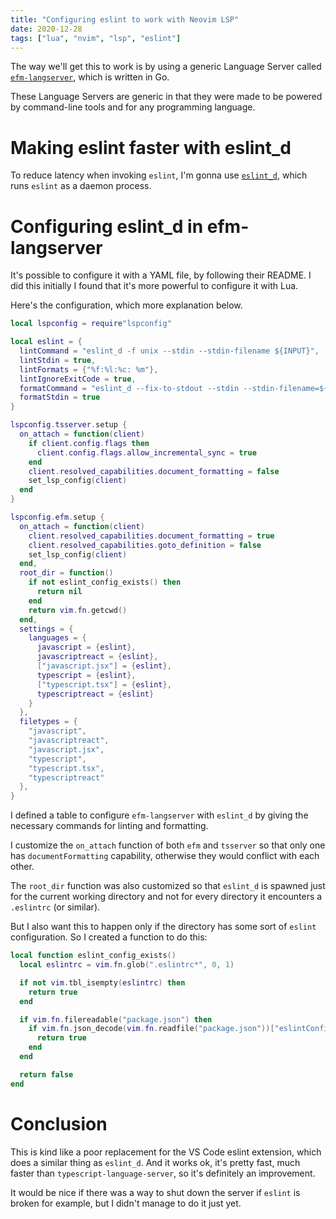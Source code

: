 ```yaml
---
title: "Configuring eslint to work with Neovim LSP"
date: 2020-12-28
tags: ["lua", "nvim", "lsp", "eslint"]
---
```


The way we'll get this to work is by using a generic Language Server called
[`efm-langserver`](https://github.com/mattn/efm-langserver), which is written in
Go.

These Language Servers are generic in that they were made to be powered by
command-line tools and for any programming language.

# Making eslint faster with eslint_d

To reduce latency when invoking `eslint`, I'm gonna use
[`eslint_d`](https://github.com/mantoni/eslint_d.js/), which runs `eslint` as a
daemon process.

# Configuring eslint_d in efm-langserver

It's possible to configure it with a YAML file, by following their README. I did
this initially I found that it's more powerful to configure it with Lua.

Here's the configuration, which more explanation below.

```lua
local lspconfig = require"lspconfig"

local eslint = {
  lintCommand = "eslint_d -f unix --stdin --stdin-filename ${INPUT}",
  lintStdin = true,
  lintFormats = {"%f:%l:%c: %m"},
  lintIgnoreExitCode = true,
  formatCommand = "eslint_d --fix-to-stdout --stdin --stdin-filename=${INPUT}",
  formatStdin = true
}

lspconfig.tsserver.setup {
  on_attach = function(client)
    if client.config.flags then
      client.config.flags.allow_incremental_sync = true
    end
    client.resolved_capabilities.document_formatting = false
    set_lsp_config(client)
  end
}

lspconfig.efm.setup {
  on_attach = function(client)
    client.resolved_capabilities.document_formatting = true
    client.resolved_capabilities.goto_definition = false
    set_lsp_config(client)
  end,
  root_dir = function()
    if not eslint_config_exists() then
      return nil
    end
    return vim.fn.getcwd()
  end,
  settings = {
    languages = {
      javascript = {eslint},
      javascriptreact = {eslint},
      ["javascript.jsx"] = {eslint},
      typescript = {eslint},
      ["typescript.tsx"] = {eslint},
      typescriptreact = {eslint}
    }
  },
  filetypes = {
    "javascript",
    "javascriptreact",
    "javascript.jsx",
    "typescript",
    "typescript.tsx",
    "typescriptreact"
  },
}
```

I defined a table to configure `efm-langserver` with `eslint_d` by giving the
necessary commands for linting and formatting.

I customize the `on_attach` function of both `efm` and `tsserver` so that only
one has `documentFormatting` capability, otherwise they would conflict with each
other.

The `root_dir` function was also customized so that `eslint_d` is spawned just
for the current working directory and not for every directory it encounters a
`.eslintrc` (or similar).

But I also want this to happen only if the directory has some sort of `eslint`
configuration. So I created a function to do this:

```lua
local function eslint_config_exists()
  local eslintrc = vim.fn.glob(".eslintrc*", 0, 1)

  if not vim.tbl_isempty(eslintrc) then
    return true
  end

  if vim.fn.filereadable("package.json") then
    if vim.fn.json_decode(vim.fn.readfile("package.json"))["eslintConfig"] then
      return true
    end
  end

  return false
end
```

# Conclusion

This is kind like a poor replacement for the VS Code eslint extension, which
does a similar thing as `eslint_d`. And it works ok, it's pretty fast, much
faster than `typescript-language-server`, so it's definitely an improvement.

It would be nice if there was a way to shut down the server if `eslint` is
broken for example, but I didn't manage to do it just yet.
